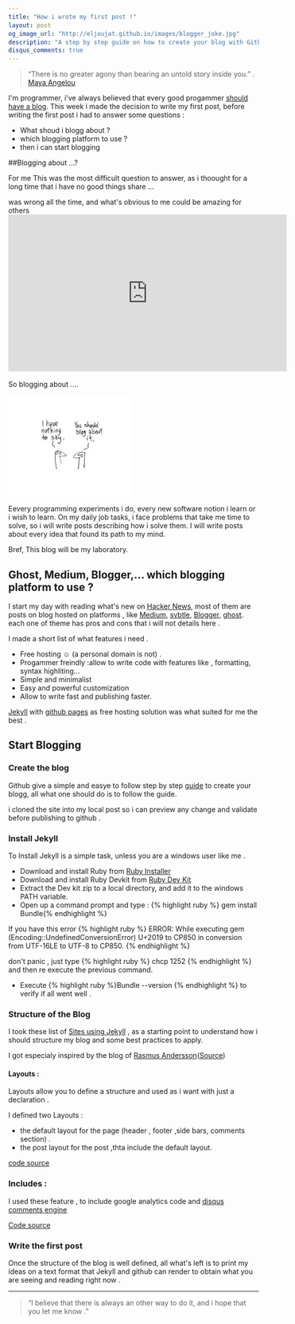 ```yaml
---
title: "How i wrote my first post !"
layout: post
og_image_url: "http://eljoujat.github.io/images/blogger_joke.jpg"
description: "A step by step guide on how to create your blog with Github and Jekyll "
disqus_comments: true
---
```



> “There is no greater agony than bearing an untold story inside you.” .
[Maya Angelou](http://www.mayaangelou.com/) 

I'm programmer, i've always believed that every good progammer [should have a blog](http://architects.dzone.com/articles/why-programmers-should-have). This week i made the decision to write my first post, before writing the first post i had to answer some questions :

- What shoud i blogg about ? 
- which blogging platform to use ?
- then i can start blogging 



##Blogging about ...?


For me This was the most difficult question to answer, as i thoought for a long time that i have no good things share ... 

 was wrong all the time, and what's obvious to me could be amazing for others  <iframe width="560" height="315" src="https://www.youtube.com/embed/xcmI5SSQLmE" frameborder="0" allowfullscreen></iframe>


So blogging about ....

![Blog about ...](/images/blogger_joke.jpg)

Eevery programming experiments i do, every new software notion i learn or i wish to learn. On my daily job tasks, i face problems that take me time to solve, so i will write posts describing how i solve them. I will write posts about every idea that found its path to my mind.

Bref, This blog will be my laboratory.

## Ghost, Medium, Blogger,... which blogging platform to use ?

I start my day with reading what's new on [Hacker News](https://news.ycombinator.com/news), most of them are posts on blog hosted on platforms , like [Medium](https://medium.com/), [svbtle](https://svbtle.com/), [Blogger](https://www.blogger.com), [ghost](https://ghost.org/). each one of theme has pros and cons that i will not details here .

I made a short list of what features i need .

- Free hosting ☺  (a personal domain is not) .
- Progammer freindly :allow to write code with features like , formatting, syntax highliting...
- Simple and minimalist
- Easy and powerful customization 
- Allow to write fast and publishing faster.


[Jekyll](http://jekyllrb.com/) with [github pages](http://pages.github.com/) as free hosting solution was what suited for me the best .

## Start Blogging

### Create the blog

Github give a simple and easye to follow step by step [guide](https://pages.github.com/) to create your blogg, all what one should do is to follow the guide.

i cloned the site into my local post so i can preview any change and validate before publishing to github . 


### Install Jekyll

To Install Jekyll is a simple task, unless you are a windows user like me .

- Download and install Ruby from [Ruby Installer](http://rubyinstaller.org/downloads#download-links)
- Download and install Ruby Devkit  from [Ruby Dev Kit](http://rubyinstaller.org/downloads#ownload-links)
- Extract the Dev kit zip to a local directory, and add it to the windows PATH variable.
- Open up a command prompt and type : {% highlight ruby %} gem install Bundle{% endhighlight %}

 If you have this error 
{% highlight ruby %}
 ERROR:  While executing gem (Encoding::UndefinedConversionError)
    U+2019 to CP850 in conversion from UTF-16LE to UTF-8 to CP850.
{% endhighlight %}


 don't panic , just type {% highlight ruby %} chcp 1252 {% endhighlight %} and then re execute the previous command. 

 - Execute {% highlight ruby %}Bundle --version {% endhighlight %} to verify if all went well .

### Structure of the Blog 


I took these list of [Sites using Jekyll](http://jekyllrb.com/docs/sites/) , as a starting  point to understand how i should structure my blog and some best practices to apply. 

I got especialy inspired  by the blog of [Rasmus Andersson](http://rsms.me/)([Source](https://github.com/rsms/rsms.github.com))

#### Layouts :

Layouts allow you to define a structure and used as i want with just a declaration . 

I defined two Layouts :

- the default layout for the page (header , footer ,side bars, comments section) . 
- the post layout for the post ,thta include the default layout. 

 [code source](https://github.com/eljoujat/eljoujat.github.io/tree/master/_layouts)

### Includes : 

I used these feature , to include google analytics code and [disqus comments engine ](https://disqus.com/) 

[Code source](https://github.com/eljoujat/eljoujat.github.io/tree/master/_includes)

### Write the first post

Once the structure of the blog is well defined, all what's left is to print my ideas on a text format that Jekyll and github can render to obtain what you are seeing and reading right now . 

 * * *




> “I believe that there is always an other way to do it, and i hope that you let me know .”
 















